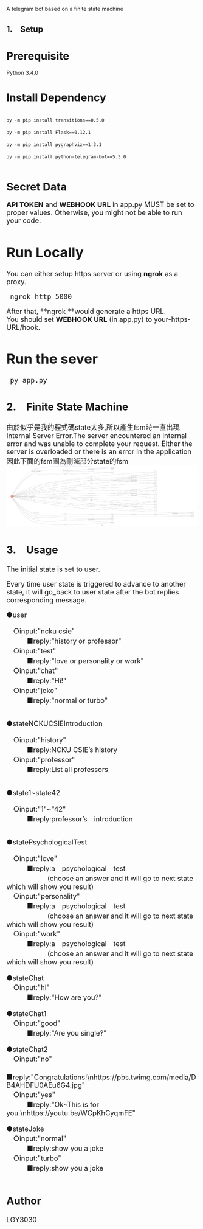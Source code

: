 <font size=４>A telegram bot based on a finite state machine<br />
## <font size=５>1.　Setup ##

# <font size=４>Prerequisite #
<font size=３>Python 3.4.0
# <font size=２>Install Dependency #
 <pre> <code> 
<font size=３>py -m pip install transitions==0.5.0<br />
<font size=３>py -m pip install Flask==0.12.1<br />
<font size=３>py -m pip install pygraphviz==1.3.1<br />
<font size=３>py -m pip install python-telegram-bot==5.3.0<br />
</code></pre>
# <font size=４>Secret Data #
<font size=4>**API TOKEN** and **WEBHOOK URL** in app.py MUST be set to proper values. Otherwise, you might not be able to run your code.
# <font size=４>Run Locally #
<font size=３>You can either setup https server or using **ngrok** as a proxy.
<pre> <code><font size=4>ngrok http 5000
</code></pre>
<font size=３>After that, **ngrok **would generate a https URL.<br />
<font size=３>You should set **WEBHOOK URL** (in app.py) to your-https-URL/hook.<br />
# <font size=４>Run the sever #
<pre> <code><font size=4>py app.py
</code></pre>
## <font size=５>2.　Finite State Machine ##
由於似乎是我的程式碼state太多,所以產生fsm時一直出現Internal Server Error.The server encountered an internal error and was unable to complete your request. Either the server is overloaded or there is an error in the application<br />
因此下面的fsm圖為刪減部分state的fsm
![](https://github.com/LGY3030/Chat-Bot-on-Telegram/blob/master/img/show-fsm.png)<br />
## <font size=５>3.　Usage ##
<font size=３>The initial state is set to user.

Every time user state is triggered to advance to another state, it will go_back to user state after the bot replies corresponding message.

●user<br />

　○input:"ncku csie"<br />
　　　■reply:"history or professor"<br />
　○input:"test"<br />
　　　■reply:"love or personality or work"<br />
　○input:"chat"<br />
　　　■reply:"Hi!"<br />
　○input:"joke"<br />
　　　■reply:"normal or turbo"<br /><br />

●stateNCKUCSIEIntroduction<br />

　○input:"history"<br />
　　　■reply:NCKU CSIE’s history<br />
　○input:"professor"<br />
　　　■reply:List all professors<br /><br />

●state1~state42<br />

　○input:"1"~"42"<br />
　　　■reply:professor’s　introduction<br /><br />

●statePsychologicalTest<br />

　○input:"love"<br />
　　　■reply:a　psychological　test<br />
　　　　　　(choose an answer and it will go to next state which will show you result)<br />
　○input:"personality"<br />
　　　■reply:a　psychological　test<br />
　　　　　　(choose an answer and it will go to next state which will show you result)<br />
　○input:"work"<br />
　　　■reply:a　psychological　test<br />
　　　　　　(choose an answer and it will go to next state which will show you result)<br /><br />
●stateChat   <br />
　○input:"hi"<br />
　　　■reply:"How are you?"<br /><br />
●stateChat1<br />
　○input:"good"<br />
　　　■reply:"Are you single?"<br /><br />
●stateChat2<br />
　○input:"no"<br />
　　　■reply:"Congratulations!\nhttps://pbs.twimg.com/media/DB4AHDFU0AEu6G4.jpg"<br />
　○input:"yes"<br />
　　　■reply:"Ok~This is for you.\nhttps://youtu.be/WCpKhCyqmFE"<br /><br />
●stateJoke<br />
　○input:"normal"<br />
　　　■reply:show you a joke<br />
　○input:"turbo"<br />
　　　■reply:show you a joke<br /><br />
## <font size=５>Author ##
<font size=３>LGY3030
